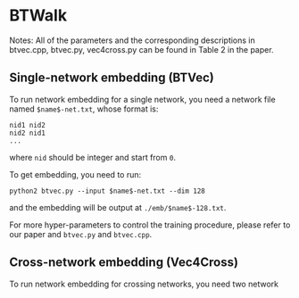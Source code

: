 # BTWalk
Notes: All of the parameters and the corresponding descriptions in btvec.cpp, btvec.py, vec4cross.py can be found in Table 2 in the paper.

## Single-network embedding (BTVec)
To run network embedding for a single network, you need a network file named `$name$-net.txt`, whose format is:
```
nid1 nid2
nid2 nid1
...
```
where `nid` should be integer and start from `0`.

To get embedding, you need to run:
```
python2 btvec.py --input $name$-net.txt --dim 128
```
and the embedding will be output at `./emb/$name$-128.txt`. 

For more hyper-parameters to control the training procedure, please refer to our paper and `btvec.py` and `btvec.cpp`.

## Cross-network embedding (Vec4Cross)
To run network embedding for crossing networks, you need two network
